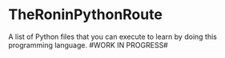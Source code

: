 # TheRoninPythonRoute
A list of Python files that you can execute to learn by doing this programming language. #WORK IN PROGRESS#
